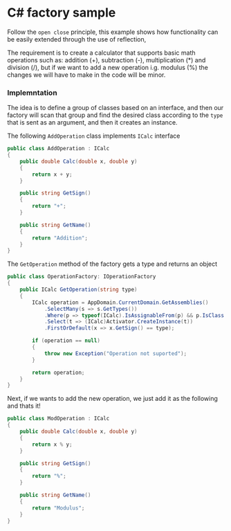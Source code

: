 # C# factory sample

Follow the `open close` principle, this example shows how functionality can be easily extended through the use of reflection,

The requirement is to create a calculator that supports basic math operations such as: addition (+), subtraction (-), multiplication (*) and division (/), but if we want to add a new operation i.g. modulus (%) the changes we will have to make in the code will be minor.

### Implemntation
The idea is to define a group of classes based on an interface, and then our factory will scan that group and find the desired class according to the `type` that is sent as an argument, and then it creates an instance.

The following `AddOperation` class implements `ICalc` interface

```C#
public class AddOperation : ICalc
{
    public double Calc(double x, double y)
    {
        return x + y;
    }

    public string GetSign()
    {
        return "+";
    }

    public string GetName()
    {
        return "Addition";
    }
}
```

The `GetOperation` method of the factory gets a type and returns an object

```C#
public class OperationFactory: IOperationFactory
{
    public ICalc GetOperation(string type)
    {
        ICalc operation = AppDomain.CurrentDomain.GetAssemblies()
            .SelectMany(s => s.GetTypes())
            .Where(p => typeof(ICalc).IsAssignableFrom(p) && p.IsClass && !p.IsInterface && !p.IsAbstract)
            .Select(t => (ICalc)Activator.CreateInstance(t))
            .FirstOrDefault(x => x.GetSign() == type);

        if (operation == null)
        {
            throw new Exception("Operation not suported");
        }

        return operation;
    }
}
```

Next, if we wants to add the new operation, we just add it as the following and thats it!

```C#
public class ModOperation : ICalc
{
    public double Calc(double x, double y)
    {
        return x % y;
    }

    public string GetSign()
    {
        return "%";
    }

    public string GetName()
    {
        return "Modulus";
    }
}
```
